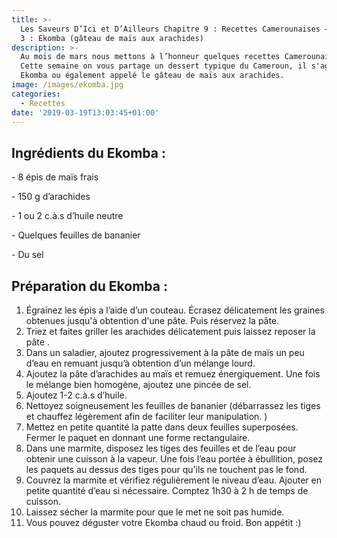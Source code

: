 ```yaml
---
title: >-
  Les Saveurs D’Ici et D’Ailleurs Chapitre 9 : Recettes Camerounaises – Episode
  3 : Ekomba (gâteau de maïs aux arachides)
description: >-
  Au mois de mars nous mettons à l’honneur quelques recettes Camerounaises !
  Cette semaine on vous partage un dessert typique du Cameroun, il s'agit du
  Ekomba ou également appelé le gâteau de maïs aux arachides.
image: /images/ekomba.jpg
categories:
  - Recettes
date: '2019-03-19T13:03:45+01:00'
---
```

## Ingrédients du Ekomba :

\- 8 épis de maïs frais

\- 150 g d’arachides

\- 1 ou 2 c.à.s d’huile neutre

\- Quelques feuilles de bananier

\- Du sel



## Préparation du Ekomba : 

1. Égrainez les épis a l’aide d’un couteau. Écrasez délicatement les graines obtenues jusqu'à obtention d'une pâte. Puis réservez la pâte. 
2. Triez et faites griller les arachides délicatement puis laissez reposer la pâte.
3. Dans un saladier, ajoutez progressivement à la pâte de maïs un peu d’eau en remuant jusqu’à obtention d’un mélange lourd.
4. Ajoutez la pâte d’arachides au maïs et remuez énergiquement. Une fois le mélange bien homogène, ajoutez une pincée de sel.
5. Ajoutez 1-2 c.à.s d’huile.
6. Nettoyez soigneusement les feuilles de bananier (débarrassez les tiges et chauffez légèrement afin de faciliter leur manipulation.)
7. Mettez en petite quantité la patte dans deux feuilles superposées. Fermer le paquet en donnant une forme rectangulaire.
8. Dans une marmite, disposez les tiges des feuilles et de l’eau pour obtenir une cuisson à la vapeur. Une fois l’eau portée à ébullition, posez les paquets au dessus des tiges pour qu’ils ne touchent pas le fond.
9. Couvrez la marmite et vérifiez régulièrement le niveau d’eau. Ajouter en petite quantité d’eau si nécessaire. Comptez 1h30 à 2 h de temps de cuisson. 
10. Laissez sécher la marmite pour que le met ne soit pas humide.
11. Vous pouvez déguster votre Ekomba chaud ou froid. Bon appétit :)

